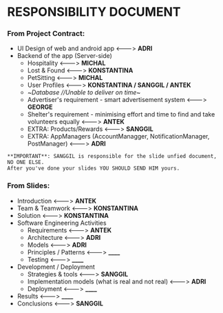 # RESPONSIBILITY DOCUMENT

### From Project Contract:
- UI Design of web and android app <---> **ADRI**
- Backend of the app (Server-side)
  - Hospitality <---> **MICHAL**
  - Lost & Found <---> **KONSTANTINA**
  - PetSitting <---> **MICHAL**
  - User Profiles <---> **KONSTANTINA / SANGGIL / ANTEK**
  - ~_Database //Unable to deliver on time_~
  - Advertiser's requirement - smart advertisement system <---> **GEORGE**
  - Shelter's requirement - minimising effort and time to find and take volunteers equally <---> **ANTEK**
  - EXTRA: Products/Rewards <---> **SANGGIL**
  - EXTRA: AppManagers (AccountManagger, NotificationManager, PostManager) <---> **ADRI**

```
**IMPORTANT**: SANGGIL is responsible for the slide unfied document, NO ONE ELSE. 
After you've done your slides YOU SHOULD SEND HIM yours.
```

### From Slides:
- Introduction <---> **ANTEK**
- Team & Teamwork <---> **KONSTANTINA**
- Solution <---> **KONSTANTINA**
- Software Engineering Activities
  - Requirements <---> **ANTEK**
  - Architecture <---> **ADRI**
  - Models <---> **ADRI**
  - Principles / Patterns  <---> **____**
  - Testing <---> **____**
- Development / Deployment
  - Strategies & tools <---> **SANGGIL**
  - Implementation models (what is real and not real) <---> **ADRI**
  - Deployment <---> **____**
- Results <---> **____**
- Conclusions <---> **SANGGIL**
